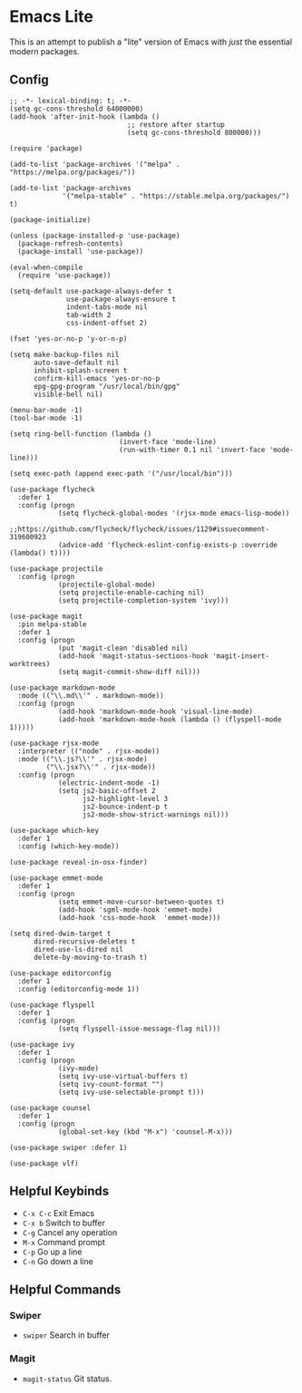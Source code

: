 
# Emacs Lite

This is an attempt to publish a "lite" version of Emacs with *just* the essential modern packages.


## Config

    ;; -*- lexical-binding: t; -*-
    (setq gc-cons-threshold 64000000)
    (add-hook 'after-init-hook (lambda ()
                                 ;; restore after startup
                                 (setq gc-cons-threshold 800000)))

    (require 'package)

    (add-to-list 'package-archives '("melpa" . "https://melpa.org/packages/"))

    (add-to-list 'package-archives
                 '("melpa-stable" . "https://stable.melpa.org/packages/") t)

    (package-initialize)

    (unless (package-installed-p 'use-package)
      (package-refresh-contents)
      (package-install 'use-package))

    (eval-when-compile
      (require 'use-package))

    (setq-default use-package-always-defer t
                  use-package-always-ensure t
                  indent-tabs-mode nil
                  tab-width 2
                  css-indent-offset 2)

    (fset 'yes-or-no-p 'y-or-n-p)

    (setq make-backup-files nil
          auto-save-default nil
          inhibit-splash-screen t
          confirm-kill-emacs 'yes-or-no-p
          epg-gpg-program "/usr/local/bin/gpg"
          visible-bell nil)

    (menu-bar-mode -1)
    (tool-bar-mode -1)

    (setq ring-bell-function (lambda ()
                               (invert-face 'mode-line)
                               (run-with-timer 0.1 nil 'invert-face 'mode-line)))

    (setq exec-path (append exec-path '("/usr/local/bin")))

    (use-package flycheck
      :defer 1
      :config (progn
                (setq flycheck-global-modes '(rjsx-mode emacs-lisp-mode))
                ;;https://github.com/flycheck/flycheck/issues/1129#issuecomment-319600923
                (advice-add 'flycheck-eslint-config-exists-p :override (lambda() t))))

    (use-package projectile
      :config (progn
                (projectile-global-mode)
                (setq projectile-enable-caching nil)
                (setq projectile-completion-system 'ivy)))

    (use-package magit
      :pin melpa-stable
      :defer 1
      :config (progn
                (put 'magit-clean 'disabled nil)
                (add-hook 'magit-status-sections-hook 'magit-insert-worktrees)
                (setq magit-commit-show-diff nil)))

    (use-package markdown-mode
      :mode (("\\.md\\'" . markdown-mode))
      :config (progn
                (add-hook 'markdown-mode-hook 'visual-line-mode)
                (add-hook 'markdown-mode-hook (lambda () (flyspell-mode 1)))))

    (use-package rjsx-mode
      :interpreter (("node" . rjsx-mode))
      :mode (("\\.js?\\'" . rjsx-mode)
             ("\\.jsx?\\'" . rjsx-mode))
      :config (progn
                (electric-indent-mode -1)
                (setq js2-basic-offset 2
                      js2-highlight-level 3
                      js2-bounce-indent-p t
                      js2-mode-show-strict-warnings nil)))

    (use-package which-key
      :defer 1
      :config (which-key-mode))

    (use-package reveal-in-osx-finder)

    (use-package emmet-mode
      :defer 1
      :config (progn
                (setq emmet-move-cursor-between-quotes t)
                (add-hook 'sgml-mode-hook 'emmet-mode)
                (add-hook 'css-mode-hook  'emmet-mode)))

    (setq dired-dwim-target t
          dired-recursive-deletes t
          dired-use-ls-dired nil
          delete-by-moving-to-trash t)

    (use-package editorconfig
      :defer 1
      :config (editorconfig-mode 1))

    (use-package flyspell
      :defer 1
      :config (progn
                (setq flyspell-issue-message-flag nil)))

    (use-package ivy
      :defer 1
      :config (progn
                (ivy-mode)
                (setq ivy-use-virtual-buffers t)
                (setq ivy-count-format "")
                (setq ivy-use-selectable-prompt t)))

    (use-package counsel
      :defer 1
      :config (progn
                (global-set-key (kbd "M-x") 'counsel-M-x)))

    (use-package swiper :defer 1)

    (use-package vlf)


## Helpful Keybinds

-   `C-x C-c` Exit Emacs
-   `C-x b` Switch to buffer
-   `C-g` Cancel any operation
-   `M-x` Command prompt
-   `C-p` Go up a line
-   `C-n` Go down a line


## Helpful Commands


### Swiper

-   `swiper` Search in buffer


### Magit

-   `magit-status` Git status.
